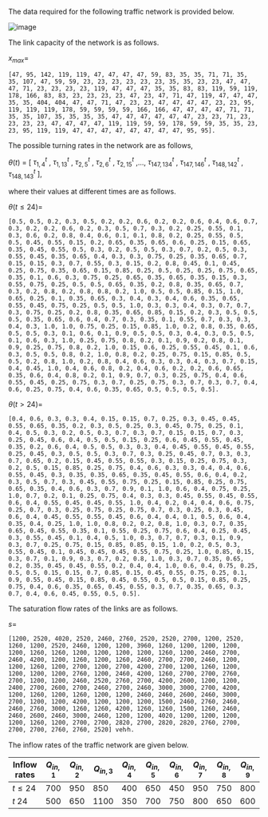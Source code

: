 The data required for the following traffic network is provided below.
   
![image](https://github.com/Sajad-Hosseini/Urban-Traffic-Network/assets/117570290/4411d877-2d23-462d-a3ad-268658d1f6d6)
  
The link capacity of the network is as follows.
           
$x_{max}$= 
      
    [47, 95, 142, 119, 119, 47, 47, 47, 47, 59, 83, 35, 35, 71, 71, 35, 35, 107, 47, 59, 59, 23, 23, 23, 23, 23, 23, 35, 35, 23, 23, 47, 47, 47, 71, 23, 23, 23, 23, 119, 47, 47, 47, 35, 35, 83, 83, 119, 59, 119, 178, 166, 83, 83, 23, 23, 23, 23, 47, 23, 47, 71, 47, 119, 47, 47, 47, 35, 35, 404, 404, 47, 47, 71, 47, 23, 23, 47, 47, 47, 47, 23, 23, 95, 119, 119, 119, 178, 59, 59, 59, 59, 166, 166, 47, 47, 47, 47, 71, 71, 35, 35, 107, 35, 35, 35, 35, 47, 47, 47, 47, 47, 47, 23, 23, 71, 23, 23, 23, 23, 47, 47, 47, 47, 119, 119, 59, 59, 178, 59, 59, 35, 35, 23, 23, 95, 119, 119, 47, 47, 47, 47, 47, 47, 47, 47, 95, 95].
  
The possible turning rates in the network are as follows,

${\theta}(t)$ = [ ${\tau}^t_{1,4}$ , ${\tau}^t_{1,13}$ , ${\tau}^t_{2,5}$ , ${\tau}^t_{2,6}$ , ${\tau}^t_{2,15}$ ,..., ${\tau}^t_{147,134}$ , ${\tau}^t_{147,146}$ , ${\tau}^t_{148,142}$ , ${\tau}^t_{148,143}$ ],

where their values at different times are as follows.

${\theta}(t\leq24)$=
  
    [0.5, 0.5, 0.2, 0.3, 0.5, 0.2, 0.2, 0.6, 0.2, 0.2, 0.6, 0.4, 0.6, 0.7, 0.3, 0.2, 0.2, 0.6, 0.2, 0.3, 0.5, 0.7, 0.3, 0.2, 0.25, 0.55, 0.1, 0.3, 0.6, 0.2, 0.8, 0.4, 0.6, 0.1, 0.1, 0.8, 0.2, 0.25, 0.55, 0.5, 0.5, 0.45, 0.55, 0.15, 0.2, 0.65, 0.35, 0.65, 0.6, 0.25, 0.15, 0.65, 0.35, 0.45, 0.55, 0.5, 0.3, 0.2, 0.5, 0.5, 0.3, 0.7, 0.2, 0.5, 0.3, 0.55, 0.45, 0.35, 0.65, 0.4, 0.3, 0.3, 0.75, 0.25, 0.35, 0.65, 0.7, 0.15, 0.15, 0.3, 0.7, 0.55, 0.3, 0.15, 0.2, 0.8, 0.45, 0.1, 0.45, 0.25, 0.75, 0.35, 0.65, 0.15, 0.85, 0.25, 0.5, 0.25, 0.25, 0.75, 0.65, 0.35, 0.1, 0.6, 0.3, 0.75, 0.25, 0.65, 0.35, 0.65, 0.35, 0.15, 0.3, 0.55, 0.75, 0.25, 0.5, 0.5, 0.65, 0.35, 0.2, 0.8, 0.35, 0.65, 0.7, 0.3, 0.2, 0.8, 0.2, 0.8, 0.8, 0.2, 1.0, 0.5, 0.5, 0.85, 0.15, 1.0, 0.65, 0.25, 0.1, 0.35, 0.65, 0.3, 0.4, 0.3, 0.4, 0.6, 0.35, 0.65, 0.55, 0.45, 0.75, 0.25, 0.5, 0.5, 1.0, 0.3, 0.3, 0.4, 0.3, 0.7, 0.7, 0.3, 0.75, 0.25, 0.2, 0.8, 0.35, 0.65, 0.85, 0.15, 0.2, 0.3, 0.5, 0.5, 0.5, 0.35, 0.65, 0.6, 0.4, 0.7, 0.3, 0.35, 0.1, 0.55, 0.7, 0.3, 0.3, 0.4, 0.3, 1.0, 1.0, 0.75, 0.25, 0.15, 0.85, 1.0, 0.2, 0.8, 0.35, 0.65, 0.5, 0.5, 0.3, 0.1, 0.6, 0.1, 0.9, 0.5, 0.5, 0.3, 0.4, 0.3, 0.5, 0.5, 0.1, 0.6, 0.3, 1.0, 0.25, 0.75, 0.8, 0.2, 0.1, 0.9, 0.2, 0.8, 0.1, 0.9, 0.25, 0.75, 0.8, 0.2, 1.0, 0.15, 0.6, 0.25, 0.55, 0.45, 0.1, 0.6, 0.3, 0.5, 0.5, 0.8, 0.2, 1.0, 0.8, 0.2, 0.25, 0.75, 0.15, 0.85, 0.5, 0.5, 0.2, 0.8, 1.0, 0.2, 0.8, 0.4, 0.6, 0.3, 0.3, 0.4, 0.3, 0.7, 0.15, 0.4, 0.45, 1.0, 0.4, 0.6, 0.8, 0.2, 0.4, 0.6, 0.2, 0.2, 0.6, 0.65, 0.35, 0.6, 0.4, 0.8, 0.2, 0.1, 0.9, 0.7, 0.3, 0.25, 0.75, 0.4, 0.6, 0.55, 0.45, 0.25, 0.75, 0.3, 0.7, 0.25, 0.75, 0.3, 0.7, 0.3, 0.7, 0.4, 0.6, 0.25, 0.75, 0.4, 0.6, 0.35, 0.65, 0.5, 0.5, 0.5, 0.5].

${\theta}(t>24)$=
  
    [0.4, 0.6, 0.3, 0.3, 0.4, 0.15, 0.15, 0.7, 0.25, 0.3, 0.45, 0.45, 0.55, 0.65, 0.35, 0.2, 0.3, 0.5, 0.25, 0.3, 0.45, 0.75, 0.25, 0.1, 0.4, 0.5, 0.3, 0.2, 0.5, 0.3, 0.7, 0.3, 0.7, 0.15, 0.15, 0.7, 0.3, 0.25, 0.45, 0.6, 0.4, 0.5, 0.5, 0.15, 0.25, 0.6, 0.45, 0.55, 0.45, 0.35, 0.2, 0.6, 0.4, 0.5, 0.5, 0.3, 0.3, 0.4, 0.45, 0.55, 0.45, 0.55, 0.25, 0.45, 0.3, 0.5, 0.5, 0.3, 0.7, 0.3, 0.25, 0.45, 0.7, 0.3, 0.3, 0.7, 0.65, 0.2, 0.15, 0.45, 0.55, 0.55, 0.3, 0.15, 0.25, 0.75, 0.3, 0.2, 0.5, 0.15, 0.85, 0.25, 0.75, 0.4, 0.6, 0.3, 0.3, 0.4, 0.4, 0.6, 0.55, 0.45, 0.3, 0.35, 0.35, 0.65, 0.35, 0.45, 0.55, 0.6, 0.4, 0.2, 0.3, 0.5, 0.7, 0.3, 0.45, 0.55, 0.75, 0.25, 0.15, 0.85, 0.25, 0.75, 0.65, 0.35, 0.4, 0.6, 0.3, 0.7, 0.9, 0.1, 1.0, 0.6, 0.4, 0.75, 0.25, 1.0, 0.7, 0.2, 0.1, 0.25, 0.75, 0.4, 0.3, 0.3, 0.45, 0.55, 0.45, 0.55, 0.6, 0.4, 0.55, 0.45, 0.45, 0.55, 1.0, 0.4, 0.2, 0.4, 0.4, 0.6, 0.75, 0.25, 0.7, 0.3, 0.25, 0.75, 0.25, 0.75, 0.7, 0.3, 0.25, 0.3, 0.45, 0.6, 0.4, 0.45, 0.55, 0.55, 0.45, 0.6, 0.4, 0.4, 0.1, 0.5, 0.6, 0.4, 0.35, 0.4, 0.25, 1.0, 1.0, 0.8, 0.2, 0.2, 0.8, 1.0, 0.3, 0.7, 0.35, 0.65, 0.45, 0.55, 0.35, 0.1, 0.55, 0.25, 0.75, 0.6, 0.4, 0.25, 0.45, 0.3, 0.55, 0.45, 0.1, 0.4, 0.5, 1.0, 0.3, 0.7, 0.7, 0.3, 0.1, 0.9, 0.3, 0.7, 0.25, 0.75, 0.15, 0.85, 0.85, 0.15, 1.0, 0.2, 0.5, 0.3, 0.55, 0.45, 0.1, 0.45, 0.45, 0.45, 0.55, 0.75, 0.25, 1.0, 0.85, 0.15, 0.3, 0.7, 0.1, 0.9, 0.3, 0.7, 0.2, 0.8, 1.0, 0.3, 0.7, 0.35, 0.65, 0.2, 0.35, 0.45, 0.45, 0.55, 0.2, 0.4, 0.4, 1.0, 0.6, 0.4, 0.75, 0.25, 0.5, 0.5, 0.15, 0.15, 0.7, 0.85, 0.15, 0.45, 0.55, 0.75, 0.25, 0.1, 0.9, 0.55, 0.45, 0.15, 0.85, 0.45, 0.55, 0.5, 0.5, 0.15, 0.85, 0.25, 0.75, 0.4, 0.6, 0.35, 0.65, 0.45, 0.55, 0.3, 0.7, 0.35, 0.65, 0.3, 0.7, 0.4, 0.6, 0.45, 0.55, 0.5, 0.5].

The saturation flow rates of the links are as follows.

$s$=

    [1200, 2520, 4020, 2520, 2460, 2760, 2520, 2520, 2700, 1200, 2520, 1260, 1200, 2520, 2460, 1200, 1200, 3960, 1260, 1200, 1200, 1200, 1200, 1260, 1260, 1200, 1200, 1200, 1200, 1260, 1200, 2460, 2700, 2460, 4200, 1200, 1260, 1200, 1260, 2460, 2700, 2700, 2460, 1200, 1200, 1260, 1200, 2700, 1200, 2700, 4200, 2700, 1200, 1260, 1200, 1200, 1200, 1200, 2760, 1200, 2460, 4200, 1260, 2700, 2700, 2760, 2700, 1200, 1200, 2460, 2520, 2760, 2700, 4200, 2600, 1200, 1200, 2400, 2700, 2600, 2700, 2460, 2700, 2460, 3000, 3000, 2700, 4200, 1200, 1260, 1200, 1260, 1200, 1200, 2460, 2460, 2600, 2460, 3000, 2700, 1200, 1200, 4200, 1200, 1200, 1200, 1500, 2460, 2760, 2460, 2460, 2760, 3000, 1260, 1260, 4200, 1260, 1260, 1500, 1260, 2460, 2460, 2600, 2460, 3000, 2460, 1200, 1200, 4020, 1200, 1200, 1200, 1200, 1260, 1200, 2700, 2700, 2820, 2700, 2820, 2820, 2760, 2700, 2700, 2700, 2760, 2760, 2520] veh⁄h.

The inflow rates of the traffic network are given below.

Inflow rates | ${Q_{in,1}}$ | ${Q_{in,2}}$ | ${Q_{in,3}}$ | ${Q_{in,4}}$ | ${Q_{in,5}}$ | ${Q_{in,6}}$| ${Q_{in,7}}$ | ${Q_{in,8}}$ | ${Q_{in,9}}$
--- | --- | --- | --- |--- |--- |--- |--- |--- |---
$t\leq24$ | 700 | 950 | 850 | 400 | 650 | 450 | 950 | 750 | 800
$t\>24$ | 500 | 650 | 1100 | 350 | 700 | 750 | 800 | 650 | 600
   
